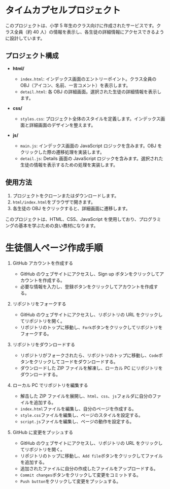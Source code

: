 # タイムカプセルプロジェクト

このプロジェクトは、小学 5 年生のクラス向けに作成されたサービスです。クラス全員（約 40 人）の情報を表示し、各生徒の詳細情報にアクセスできるように設計しています。

## プロジェクト構成

- **html/**

  - `index.html`: インデックス画面のエントリーポイント。クラス全員の OBJ（アイコン、名前、一言コメント）を表示します。
  - `detail.html`: 各 OBJ の詳細画面。選択された生徒の詳細情報を表示します。

- **css/**

  - `styles.css`: プロジェクト全体のスタイルを定義します。インデックス画面と詳細画面のデザインを整えます。

- **js/**
  - `main.js`: インデックス画面の JavaScript ロジックを含みます。OBJ をクリックした際の遷移処理を実装します。
  - `detail.js`: Details 画面の JavaScript ロジックを含みます。選択された生徒の情報を表示するための処理を実装します。

## 使用方法

1. プロジェクトをクローンまたはダウンロードします。
2. `html/index.html`をブラウザで開きます。
3. 各生徒の OBJ をクリックすると、詳細画面に遷移します。

このプロジェクトは、HTML、CSS、JavaScript を使用しており、プログラミングの基本を学ぶための良い教材になります。

# 生徒個人ページ作成手順

1. GitHub アカウントを作成する

   - GitHub のウェブサイトにアクセスし、Sign up ボタンをクリックしてアカウントを作成する。
   - 必要な情報を入力し、登録ボタンをクリックしてアカウントを作成する。

2. リポジトリをフォークする

   - GitHub のウェブサイトにアクセスし、リポジトリの URL をクリックしてリポジトリを開く。
   - リポジトリのトップに移動し、`Fork`ボタンをクリックしてリポジトリをフォークする。

3. リポジトリをダウンロードする

   - リポジトリがフォークされたら、リポジトリのトップに移動し、`Code`ボタンをクリックしてコードをダウンロードする。
   - ダウンロードした ZIP ファイルを解凍し、ローカル PC にリポジトリをダウンロードする。

4. ローカル PC でリポジトリを編集する

   - 解击した ZIP ファイルを展開し、`html`、`css`、`js`フォルダに自分のファイルを追加する。
   - `index.html`ファイルを編集し、自分のページを作成する。
   - `style.css`ファイルを編集し、ページのスタイルを設定する。
   - `script.js`ファイルを編集し、ページの動作を設定する。

5. GitHub に変更をプッシュする

   - GitHub のウェブサイトにアクセスし、リポジトリの URL をクリックしてリポジトリを開く。
   - リポジトリのトップに移動し、`Add file`ボタンをクリックしてファイルを追加する。
   - 追加されたファイルに自分の作成したファイルをアップロードする。
   - `Commit changes`ボタンをクリックして変更をコミットする。
   - `Push button`をクリックして変更をプッシュする。
